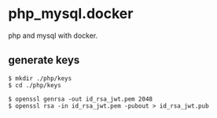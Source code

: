 
# php_mysql.docker

php and mysql with docker.

## generate keys


```
$ mkdir ./php/keys
$ cd ./php/keys

$ openssl genrsa -out id_rsa_jwt.pem 2048
$ openssl rsa -in id_rsa_jwt.pem -pubout > id_rsa_jwt.pub
```

